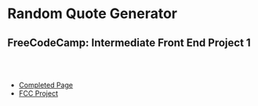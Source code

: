 # Random Quote Generator 

## FreeCodeCamp: Intermediate Front End Project 1

<br>
<br>

* [Completed Page](https://www.firefiber.github.io/RandomQuoteGenerator)
* [FCC Project](https://www.freecodecamp.org/challenges/build-a-random-quote-machine)


